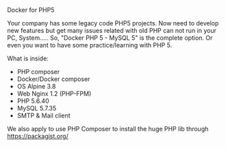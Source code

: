 Docker for PHP5

Your company has some legacy code PHP5 projects. Now need to develop new features but get many issues related with old PHP can not run in your PC, System.....
So, "Docker PHP 5 - MySQL 5" is the complete option. Or even you want to have some practice/learning with PHP 5.

What is inside:
- PHP composer
- Docker/Docker composer
- OS Alpine 3.8
- Web Nginx 1.2 (PHP-FPM)
- PHP 5.6.40
- MySQL 5.7.35
- SMTP & Mail client

We also apply to use PHP Composer to install the huge PHP lib through https://packagist.org/
